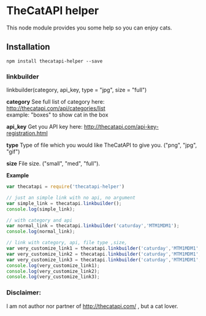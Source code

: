 # TheCatAPI helper
This node module provides you some help so you can enjoy cats.

## Installation

```
npm install thecatapi-helper --save
```

### linkbuilder

linkbuilder(category, api_key, type = "jpg", size = "full")

**category**
See full list of category here: http://thecatapi.com/api/categories/list <br>
example: "boxes" to show cat in the box

**api_key**
Get you API key here: http://thecatapi.com/api-key-registration.html

**type**
Type of file which you would like TheCatAPI to give you. ("png", "jpg", "gif")

**size**
File size. ("small", "med", "full").


**Example**
```javascript
var thecatapi = require('thecatapi-helper')

// just an simple link with no api, no argument
var simple_link = thecatapi.linkbuilder();
console.log(simple_link);

// with category and api
var normal_link = thecatapi.linkbuilder('caturday','MTM1MDM1');
console.log(normal_link);

// link with category, api, file type ,size,
var very_customize_link1 = thecatapi.linkbuilder('caturday','MTM1MDM1','jpg','full');
var very_customize_link2 = thecatapi.linkbuilder('caturday','MTM1MDM1','png','med');
var very_customize_link3 = thecatapi.linkbuilder('caturday','MTM1MDM1','gif','small');
console.log(very_customize_link1);
console.log(very_customize_link2);
console.log(very_customize_link3);
```
### Disclaimer:
I am not author nor partner of http://thecatapi.com/ ,  but a cat lover.
